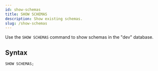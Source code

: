 ```yaml
---
id: show-schemas
title: SHOW SCHEMAS
description: Show existing schemas.
slug: /show-schemas
---
```


Use the `SHOW SCHEMAS` command to show schemas in the "dev" database.

## Syntax

```sql
SHOW SCHEMAS;
```
